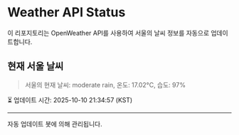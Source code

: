 
# Weather API Status

이 리포지토리는 OpenWeather API를 사용하여 서울의 날씨 정보를 자동으로 업데이트합니다.

## 현재 서울 날씨
> 서울의 현재 날씨: moderate rain, 온도: 17.02°C, 습도: 97%

⏳ 업데이트 시간: 2025-10-10 21:34:57 (KST)

---
자동 업데이트 봇에 의해 관리됩니다.
